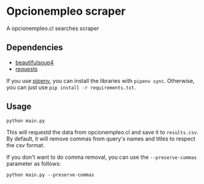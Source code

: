 # Opcionempleo scraper

A opcionempleo.cl searches scraper

## Dependencies

- [beautifulsoup4](https://pypi.org/project/beautifulsoup4/)
- [requests](https://pypi.org/project/requests/)

If you use [pipenv](https://pypi.org/project/pipenv/), you can install the libraries with `pipenv sync`. Otherwise, you can just use `pip install -r requirements.txt`.

## Usage

```
python main.py
```

This will requestd the data from opcionempleo.cl and save it to `results.csv`. By default, it will remove commas from query's names and titles to respect the csv format.

If you don't want to do comma removal, you can use the `--preserve-commas` parameter as follows:
```
python main.py --preserve-commas
```
